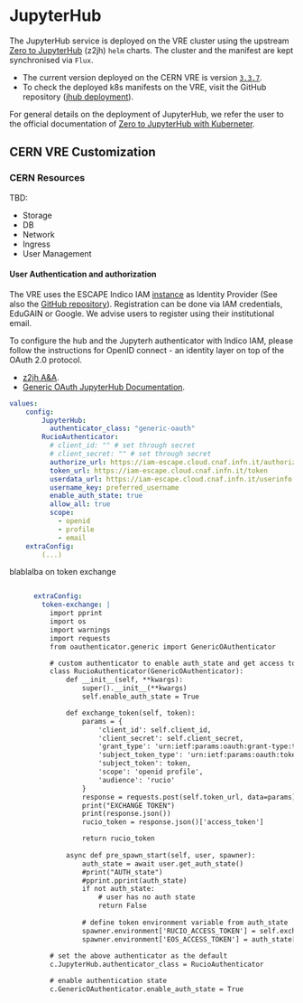 # JupyterHub

The JupyterHub service is deployed on the VRE cluster using the upstream [Zero to JupyterHub](https://github.com/jupyterhub/zero-to-jupyterhub-k8s) (z2jh) `helm` charts. The cluster and the manifest are kept synchronised via `Flux`.

* The current version deployed on the CERN VRE is version [`3.3.7`](https://hub.jupyter.org/helm-chart/#jupyterhub).
* To check the deployed k8s manifests on the VRE, visit the  GitHub repository ([jhub deployment](https://github.com/vre-hub/vre/blob/main/infrastructure/cluster/flux/jhub/jhub-release.yaml)).

For general details on the deployment of JupyterHub, we refer the user to the official documentation of [Zero to JupyterHub with Kuberneter](https://z2jh.jupyter.org/en/stable/index.html).

## CERN VRE Customization

### CERN Resources

TBD: 
* Storage
* DB
* Network
* Ingress
* User Management

#### User Authentication and authorization

The VRE uses the ESCAPE Indico IAM [instance](https://iam-escape.cloud.cnaf.infn.it/) as Identity Provider (See also the [GitHub repository](https://github.com/indigo-iam/escape-docs)). Registration can be done via IAM credentials, EduGAIN or Google. We advise users to register using their institutional email.

To configure the hub and the Jupyterh authenticator with Indico IAM, please follow the instructions for OpenID connect - an identity layer on top of the OAuth 2.0 protocol.
* [z2jh A&A](https://z2jh.jupyter.org/en/stable/administrator/authentication.html#genericoauthenticator-openid-connect).
* [Generic OAuth JupyterHub Documentation](https://oauthenticator.readthedocs.io/en/latest/tutorials/provider-specific-setup/providers/generic.html#setup-for-an-openid-connect-oidc-based-identity-provider).

```yaml
values:
    config:
        JupyterHub:
          authenticator_class: "generic-oauth"
        RucioAuthenticator:
          # client_id: "" # set through secret
          # client_secret: "" # set through secret
          authorize_url: https://iam-escape.cloud.cnaf.infn.it/authorize
          token_url: https://iam-escape.cloud.cnaf.infn.it/token
          userdata_url: https://iam-escape.cloud.cnaf.infn.it/userinfo
          username_key: preferred_username
          enable_auth_state: true
          allow_all: true
          scope:
            - openid
            - profile
            - email
    extraConfig:
        (...)
```

blablalba on token exchange

```yaml

      extraConfig:
        token-exchange: |
          import pprint
          import os
          import warnings
          import requests
          from oauthenticator.generic import GenericOAuthenticator

          # custom authenticator to enable auth_state and get access token to set as env var for rucio extension
          class RucioAuthenticator(GenericOAuthenticator):
              def __init__(self, **kwargs):
                  super().__init__(**kwargs)
                  self.enable_auth_state = True

              def exchange_token(self, token):
                  params = {
                      'client_id': self.client_id,
                      'client_secret': self.client_secret,
                      'grant_type': 'urn:ietf:params:oauth:grant-type:token-exchange',
                      'subject_token_type': 'urn:ietf:params:oauth:token-type:access_token',
                      'subject_token': token,
                      'scope': 'openid profile',
                      'audience': 'rucio'
                  }
                  response = requests.post(self.token_url, data=params)
                  print("EXCHANGE TOKEN")
                  print(response.json())
                  rucio_token = response.json()['access_token']

                  return rucio_token
                  
              async def pre_spawn_start(self, user, spawner):
                  auth_state = await user.get_auth_state()
                  #print("AUTH_state")
                  #pprint.pprint(auth_state)
                  if not auth_state:
                      # user has no auth state
                      return False
                  
                  # define token environment variable from auth_state
                  spawner.environment['RUCIO_ACCESS_TOKEN'] = self.exchange_token(auth_state['access_token'])
                  spawner.environment['EOS_ACCESS_TOKEN'] = auth_state['access_token']
          
          # set the above authenticator as the default
          c.JupyterHub.authenticator_class = RucioAuthenticator

          # enable authentication state
          c.GenericOAuthenticator.enable_auth_state = True
```
